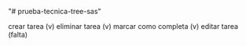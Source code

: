 "# prueba-tecnica-tree-sas" 

crear tarea (v)
eliminar tarea (v)
marcar como completa (v)
editar tarea (falta)